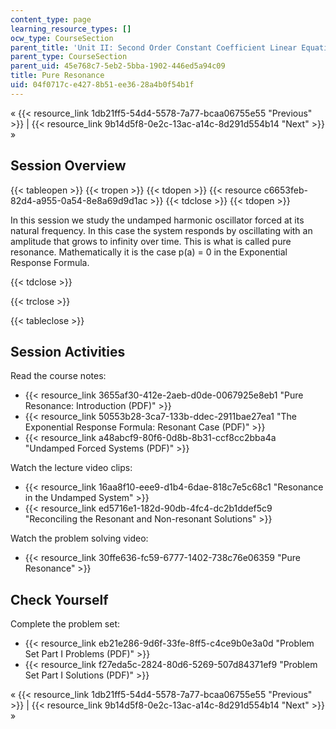 ```yaml
---
content_type: page
learning_resource_types: []
ocw_type: CourseSection
parent_title: 'Unit II: Second Order Constant Coefficient Linear Equations'
parent_type: CourseSection
parent_uid: 45e768c7-5eb2-5bba-1902-446ed5a94c09
title: Pure Resonance
uid: 04f0717c-e427-8b51-ee36-28a4b0f54b1f
---
```


« {{< resource_link 1db21ff5-54d4-5578-7a77-bcaa06755e55 "Previous" >}} | {{< resource_link 9b14d5f8-0e2c-13ac-a14c-8d291d554b14 "Next" >}} »

Session Overview
----------------

{{< tableopen >}}
{{< tropen >}}
{{< tdopen >}}
{{< resource c6653feb-82d4-a955-0a54-8e8a69d9d1ac >}}
{{< tdclose >}}
{{< tdopen >}}


In this session we study the undamped harmonic oscillator forced at its natural frequency. In this case the system responds by oscillating with an amplitude that grows to infinity over time. This is what is called pure resonance. Mathematically it is the case p(a) = 0 in the Exponential Response Formula.


{{< tdclose >}}

{{< trclose >}}

{{< tableclose >}}

Session Activities
------------------

Read the course notes:

*   {{< resource_link 3655af30-412e-2aeb-d0de-0067925e8eb1 "Pure Resonance: Introduction (PDF)" >}}
*   {{< resource_link 50553b28-3ca7-133b-ddec-2911bae27ea1 "The Exponential Response Formula: Resonant Case (PDF)" >}}
*   {{< resource_link a48abcf9-80f6-0d8b-8b31-ccf8cc2bba4a "Undamped Forced Systems (PDF)" >}}

Watch the lecture video clips:

*   {{< resource_link 16aa8f10-eee9-d1b4-6dae-818c7e5c68c1 "Resonance in the Undamped System" >}}
*   {{< resource_link ed5716e1-182d-90db-4fc4-dc2b1ddef5c9 "Reconciling the Resonant and Non-resonant Solutions" >}}

Watch the problem solving video:

*   {{< resource_link 30ffe636-fc59-6777-1402-738c76e06359 "Pure Resonance" >}}

Check Yourself
--------------

Complete the problem set:

*   {{< resource_link eb21e286-9d6f-33fe-8ff5-c4ce9b0e3a0d "Problem Set Part I Problems (PDF)" >}}
*   {{< resource_link f27eda5c-2824-80d6-5269-507d84371ef9 "Problem Set Part I Solutions (PDF)" >}}

« {{< resource_link 1db21ff5-54d4-5578-7a77-bcaa06755e55 "Previous" >}} | {{< resource_link 9b14d5f8-0e2c-13ac-a14c-8d291d554b14 "Next" >}} »